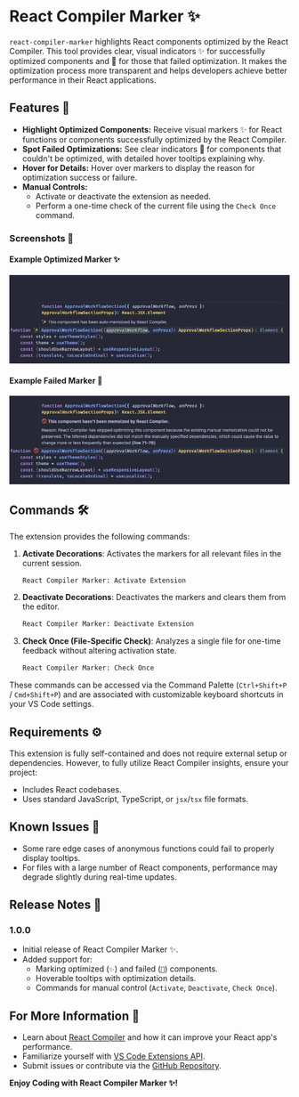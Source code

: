 # React Compiler Marker ✨

`react-compiler-marker` highlights React components optimized by the React Compiler. This tool provides clear, visual indicators ✨ for successfully optimized components and 🚫 for those that failed optimization. It makes the optimization process more transparent and helps developers achieve better performance in their React applications.

## Features 🌟

- **Highlight Optimized Components:** Receive visual markers ✨ for React functions or components successfully optimized by the React Compiler.
- **Spot Failed Optimizations:** See clear indicators 🚫 for components that couldn't be optimized, with detailed hover tooltips explaining why.
- **Hover for Details:** Hover over markers to display the reason for optimization success or failure.
- **Manual Controls:**
  - Activate or deactivate the extension as needed.
  - Perform a one-time check of the current file using the `Check Once` command.

### Screenshots 📸
#### Example Optimized Marker ✨

![Optimized Marker Screenshot](images/optimized-marker.png)

#### Example Failed Marker 🚫

![Failed Marker Screenshot](images/failed-marker.png)

## Commands 🛠️
The extension provides the following commands:
1. **Activate Decorations**: Activates the markers for all relevant files in the current session.
   ```bash
   React Compiler Marker: Activate Extension
   ```
2. **Deactivate Decorations**: Deactivates the markers and clears them from the editor.
   ```bash
   React Compiler Marker: Deactivate Extension
   ```
3. **Check Once (File-Specific Check)**: Analyzes a single file for one-time feedback without altering activation state.
   ```bash
   React Compiler Marker: Check Once
   ```

These commands can be accessed via the Command Palette (`Ctrl+Shift+P` / `Cmd+Shift+P`) and are associated with customizable keyboard shortcuts in your VS Code settings.

## Requirements ⚙️

This extension is fully self-contained and does not require external setup or dependencies. However, to fully utilize React Compiler insights, ensure your project:
- Includes React codebases.
- Uses standard JavaScript, TypeScript, or `jsx`/`tsx` file formats.

## Known Issues 🐛

- Some rare edge cases of anonymous functions could fail to properly display tooltips.
- For files with a large number of React components, performance may degrade slightly during real-time updates.

## Release Notes 📜

### 1.0.0
- Initial release of React Compiler Marker ✨.
- Added support for:
  - Marking optimized (`✨`) and failed (`🚫`) components.
  - Hoverable tooltips with optimization details.
  - Commands for manual control (`Activate`, `Deactivate`, `Check Once`).

## For More Information 🤝

- Learn about [React Compiler](https://react.dev) and how it can improve your React app's performance.
- Familiarize yourself with [VS Code Extensions API](https://code.visualstudio.com/api).
- Submit issues or contribute via the [GitHub Repository](https://github.com/your-repo/react-compiler-marker).

**Enjoy Coding with React Compiler Marker ✨!**